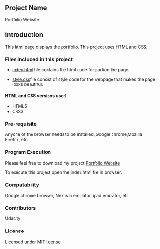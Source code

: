 ## Project Name
Portfolio Website

## Introduction

This html page displays the portfolio. This project uses HTML and CSS.

### Files included in this project

* [index.html](https://github.com/Vinaykmr93/Portfolio/blob/master/index.html) file contains the html code for partion the page.

* [style.css](https://github.com/Vinaykmr93/Portfolio/blob/master/style.css)file consist of style code for the webpage that makes the page looks beautiful.

#### HTML and CSS versions used
* HTML5
* CSS3

### Pre-requisite
Anyone of the browser needs to be installed, Google chrome,Mozilla Firefox, etc

### Program Execution
Please feel free to download my project [Portfolio Website](https://github.com/Vinaykmr93/Portfolio.git)

To execute this project open the index.html file in browser.

### Compatability
Google chrome browser, Nexus 5 emulator, ipad emulator, etc.

### Contributors
Udacity

### License

Licensed under [MIT license](LICENSE)
 
